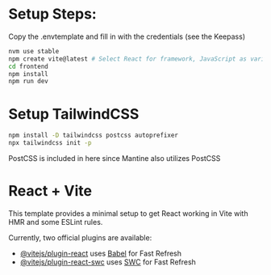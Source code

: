 # Setup Steps:

Copy the .envtemplate and fill in with the credentials (see the Keepass)

```zsh
nvm use stable
npm create vite@latest # Select React for framework, JavaScript as variant
cd frontend
npm install
npm run dev
```

# Setup TailwindCSS

```zsh
npm install -D tailwindcss postcss autoprefixer
npx tailwindcss init -p
```

PostCSS is included in here since Mantine also utilizes PostCSS

# React + Vite

This template provides a minimal setup to get React working in Vite with HMR and some ESLint rules.

Currently, two official plugins are available:

- [@vitejs/plugin-react](https://github.com/vitejs/vite-plugin-react/blob/main/packages/plugin-react/README.md)
  uses [Babel](https://babeljs.io/) for Fast Refresh
- [@vitejs/plugin-react-swc](https://github.com/vitejs/vite-plugin-react-swc) uses [SWC](https://swc.rs/) for Fast
  Refresh
